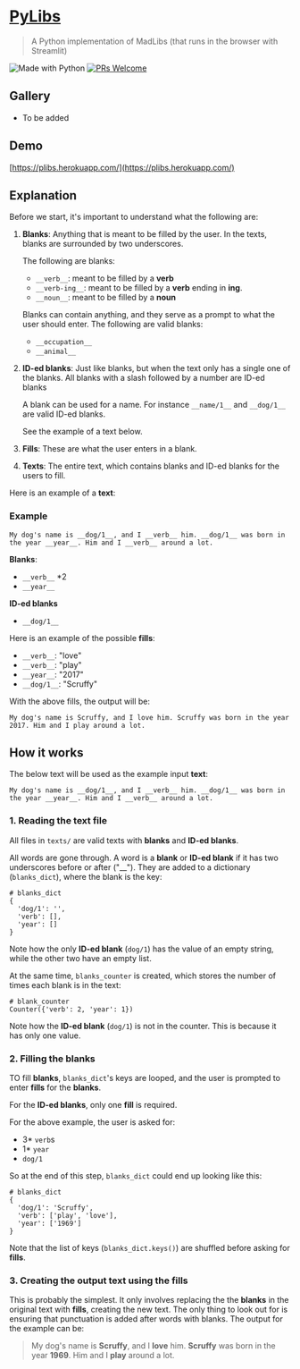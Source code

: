 # [PyLibs](https://plibs.herokuapp.com/)
> A Python implementation of MadLibs (that runs in the browser with Streamlit)

![Made with Python](https://img.shields.io/badge/Made%20With-%20Python%20🐍%20-red?style=flat-square)
[![PRs Welcome](https://img.shields.io/badge/PRs-welcome-brightgreen.svg?style=flat-square)](http://makeapullrequest.com)

## Gallery
- To be added

## Demo
[https://plibs.herokuapp.com/](https://plibs.herokuapp.com/)

## Explanation

Before we start, it's important to understand what the following are:
1. **Blanks**: Anything that is meant to be filled by the user. In the texts, blanks are surrounded by two underscores.

    The following are blanks:
      - `__verb__`: meant to be filled by a **verb**
      - `__verb-ing__`: meant to be filled by a **verb** ending in __ing__.
      - `__noun__`: meant to be filled by a **noun**

    Blanks can contain anything, and they serve as a prompt to what the user should enter. The following are valid blanks:

      - `__occupation__`
      - `__animal__`

2. **ID-ed blanks**: Just like blanks, but when the text only has a single one of the blanks. All blanks with a slash followed by a number are ID-ed blanks

    A blank can be used for a name. For instance `__name/1__` and `__dog/1__` are valid ID-ed blanks.

    See the example of a text below.

3. **Fills**: These are what the user enters in a blank.

4. **Texts**: The entire text, which contains blanks and ID-ed blanks for the users to fill. 

Here is an example of a **text**:

### Example
```
My dog's name is __dog/1__, and I __verb__ him. __dog/1__ was born in the year __year__. Him and I __verb__ around a lot.
```

**Blanks**:
- `__verb__` *2
- `__year__`

**ID-ed blanks**
- `__dog/1__`

Here is an example of the possible **fills**:
- `__verb__`: "love"
- `__verb__`: "play"
- `__year__`: "2017"
- `__dog/1__`: "Scruffy"

With the above fills, the output will be:
```
My dog's name is Scruffy, and I love him. Scruffy was born in the year 2017. Him and I play around a lot.
```

## How it works

The below text will be used as the example input **text**:
```
My dog's name is __dog/1__, and I __verb__ him. __dog/1__ was born in the year __year__. Him and I __verb__ around a lot.
```

### 1. Reading the text file
All files in `texts/` are valid texts with **blanks** and **ID-ed blanks**. 

All words are gone through. A word is a **blank** or **ID-ed blank** if it has two underscores before or after ("__"). They are added to a dictionary (`blanks_dict`), where the blank is the key:

```
# blanks_dict
{
  'dog/1': '',
  'verb': [],
  'year': []
}
```

Note how the only **ID-ed blank** (`dog/1`) has the value of an empty string, while the other two have an empty list.

At the same time, `blanks_counter` is created, which stores the number of times each blank is in the text:

```
# blank_counter
Counter({'verb': 2, 'year': 1})
```

Note how the **ID-ed blank** (`dog/1`) is not in the counter. This is because it has only one value.

### 2. Filling the blanks

TO fill **blanks**, `blanks_dict`'s keys are looped, and the user is prompted to enter **fills** for the **blanks**.

For the **ID-ed blanks**, only one **fill** is required.

For the above example, the user is asked for:
- 3* `verb`s
- 1* `year`
- `dog/1`

So at the end of this step, `blanks_dict` could end up looking like this:

```
# blanks_dict
{
  'dog/1': 'Scruffy',
  'verb': ['play', 'love'],
  'year': ['1969']
}
```

Note that the list of keys (`blanks_dict.keys()`) are shuffled before asking for **fills**.


### 3. Creating the output text using the fills

This is probably the simplest. It only involves replacing the the **blanks** in the original text with **fills**, creating the new text. The only thing to look out for is ensuring that punctuation is added after words with blanks. The output for the example can be:

> My dog's name is **Scruffy**, and I **love** him. **Scruffy** was born in the year **1969**. Him and I **play** around a lot.